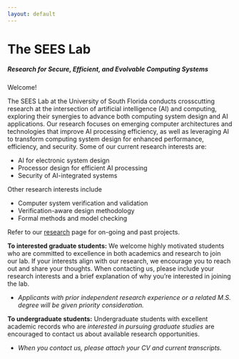 ```yaml
---
layout: default
---
```


# The SEES Lab

##### Research for Secure, Efficient, and Evolvable Computing Systems

Welcome!
        
The SEES Lab at the University of South Florida conducts crosscutting research at the intersection of artificial intelligence (AI) and computing, exploring their synergies to advance both computing system design and AI applications. Our research focuses on emerging computer architectures and technologies that improve AI processing efficiency, as well as leveraging AI to transform computing system design for enhanced performance, efficiency, and security. Some of our current research interests are:
  - AI for electronic system design
  - Processor design for efficient AI processing
  - Security of AI-integrated systems
        
        
Other research interests include
  - Computer system verification and validation
  - Verification-aware design methodology
  - Formal methods and model checking</li>

Refer to our [research](https://sees-usf.github.io/research) page for on-going and past projects.

**To interested graduate students:** We welcome highly motivated students who are committed to excellence in both academics and research to join our lab. If your interests align with our research, we encourage you to reach out and share your thoughts. When contacting us, please include your research interests and a brief explanation of why you’re interested in joining the lab.   
  - *Applicants with prior independent research experience or a related M.S. degree will be given priority consideration.*

**To undergraduate students:** Undergraduate students with excellent academic records who are *interested in pursuing graduate studies* are  encouraged to contact us about available research opportunities.  
  - *When you contact us, please attach your CV and current transcripts.*

